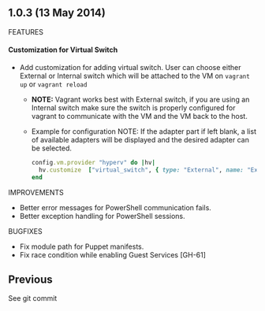 ## 1.0.3 (13 May 2014)

FEATURES

#### Customization for Virtual Switch
  - Add customization for adding virtual switch. User can choose either External or
    Internal switch which will be attached to the VM on `vagrant up` or `vagrant reload`
    - **NOTE:** Vagrant works best with External switch, if you are using an Internal switch
    make sure the switch is properly configured for vagrant to communicate with the VM and
    the VM back to the host.
    - Example for configuration
      NOTE:
      If the adapter part if left blank, a list of available adapters will be displayed
      and the desired adapter can be selected.

      ```ruby
      config.vm.provider "hyperv" do |hv|
        hv.customize  ["virtual_switch", { type: "External", name: "External Switch", :adapter => "Ethernet" }]
      end
      ```

IMPROVEMENTS

  - Better error messages for PowerShell communication fails.
  - Better exception handling for PowerShell sessions.

BUGFIXES

  - Fix module path for Puppet manifests.
  - Fix race condition while enabling Guest Services [GH-61]

## Previous

See git commit
